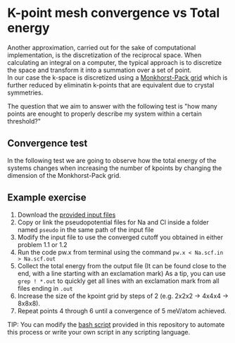 # K-point mesh convergence vs Total energy

Another approximation, carried out for the sake of computational implementation, is the discretization of the reciprocal space.
When calculating an integral on a computer, the typical approach is to discretize the space and transform it into a summation over a set of point.  
In our case the k-space is discretized using a [Monkhorst-Pack grid](https://doi.org/10.1103/PhysRevB.13.5188) which is further reduced by eliminatin k-points that are equivalent due to crystal symmetries.

The question that we aim to answer with the following test is "how many points are enought to properly describe my system within a certain threshold?"

## Convergence test

In the following test we are going to observe how the total energy of the systems changes when increasing the number of kpoints by changing the dimension of the Monkhorst-Pack grid.

## Example exercise

1. Download the [provided input files](../../files/Na.scf.in)
2. Copy or link the pseudopotential files for Na and Cl inside a folder named ```pseudo``` in the same path of the input file
3. Modify the input file to use the converged cutoff you obtained in either problem 1.1 or 1.2
4. Run the code pw.x from terminal using the command ```pw.x < Na.scf.in > Na.scf.out```
5. Collect the total energy from the output file (It can be found close to the end, with a line starting with an exclamation mark)
  As a tip, you can use ```grep ! *.out``` to quickly get all lines with an exclamation mark from all files ending in ```.out```
6. Increase the size of the kpoint grid by steps of 2 (e.g.  2x2x2 -> 4x4x4 -> 8x8x8).
7. Repeat points 4 through 6 until a convergence of 5 meV/atom achieved.

TIP: You can modify the [bash script](../../files/script.sh) provided in this repository to automate this process or write your own script in any scripting language.